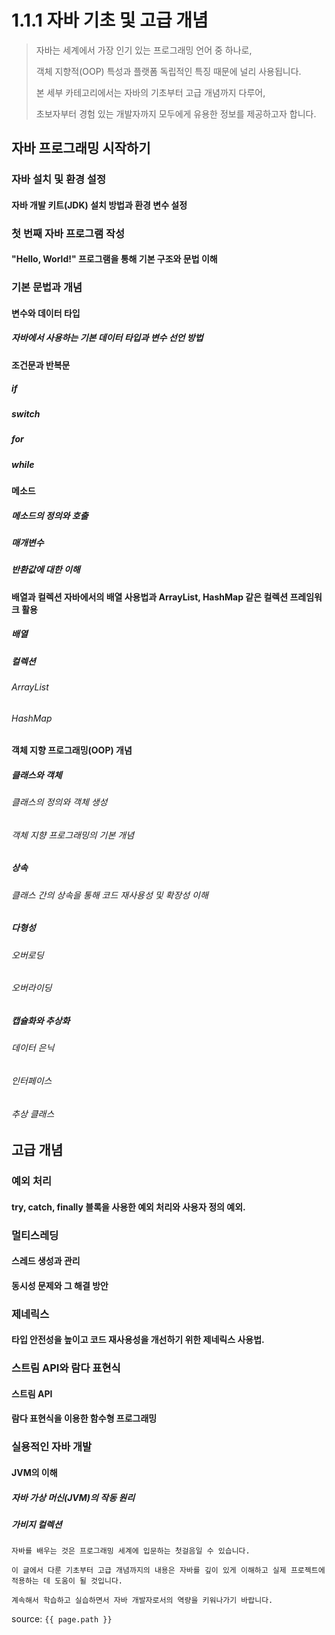 # 1.1.1 자바 기초 및 고급 개념

> 자바는 세계에서 가장 인기 있는 프로그래밍 언어 중 하나로, 
> 
> 객체 지향적(OOP) 특성과 플랫폼 독립적인 특징 때문에 널리 사용됩니다. 
>
> 본 세부 카테고리에서는 자바의 기초부터 고급 개념까지 다루어, 
> 
> 초보자부터 경험 있는 개발자까지 모두에게 유용한 정보를 제공하고자 합니다.


## 자바 프로그래밍 시작하기
### 자바 설치 및 환경 설정
#### 자바 개발 키트(JDK) 설치 방법과 환경 변수 설정
### 첫 번째 자바 프로그램 작성
#### "Hello, World!" 프로그램을 통해 기본 구조와 문법 이해
### 기본 문법과 개념
#### 변수와 데이터 타입
##### 자바에서 사용하는 기본 데이터 타입과 변수 선언 방법
#### 조건문과 반복문 
##### if 
##### switch
##### for
##### while
#### 메소드
##### 메소드의 정의와 호출
##### 매개변수
##### 반환값에 대한 이해
#### 배열과 컬렉션 자바에서의 배열 사용법과 ArrayList, HashMap 같은 컬렉션 프레임워크 활용
##### 배열
##### 컬렉션
###### ArrayList
###### HashMap
#### 객체 지향 프로그래밍(OOP) 개념
##### 클래스와 객체
###### 클래스의 정의와 객체 생성
###### 객체 지향 프로그래밍의 기본 개념
##### 상속
###### 클래스 간의 상속을 통해 코드 재사용성 및 확장성 이해
##### 다형성
###### 오버로딩
###### 오버라이딩
##### 캡슐화와 추상화
###### 데이터 은닉
###### 인터페이스
###### 추상 클래스
## 고급 개념
### 예외 처리
#### try, catch, finally 블록을 사용한 예외 처리와 사용자 정의 예외.
### 멀티스레딩
#### 스레드 생성과 관리
#### 동시성 문제와 그 해결 방안
### 제네릭스
#### 타입 안전성을 높이고 코드 재사용성을 개선하기 위한 제네릭스 사용법.
### 스트림 API와 람다 표현식
#### 스트림 API
#### 람다 표현식을 이용한 함수형 프로그래밍
### 실용적인 자바 개발
#### JVM의 이해
##### 자바 가상 머신(JVM)의 작동 원리
##### 가비지 컬렉션

```
자바를 배우는 것은 프로그래밍 세계에 입문하는 첫걸음일 수 있습니다. 

이 글에서 다룬 기초부터 고급 개념까지의 내용은 자바를 깊이 있게 이해하고 실제 프로젝트에 적용하는 데 도움이 될 것입니다. 

계속해서 학습하고 실습하면서 자바 개발자로서의 역량을 키워나가기 바랍니다.
```






source: `{{ page.path }}`
